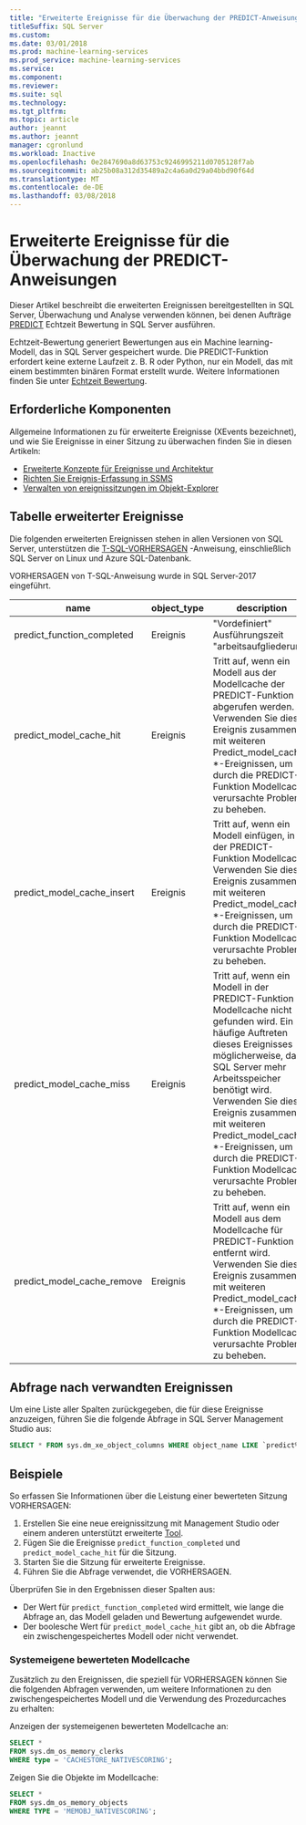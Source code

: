 ```yaml
---
title: "Erweiterte Ereignisse für die Überwachung der PREDICT-Anweisungen | Microsoft Docs"
titleSuffix: SQL Server
ms.custom: 
ms.date: 03/01/2018
ms.prod: machine-learning-services
ms.prod_service: machine-learning-services
ms.service: 
ms.component: 
ms.reviewer: 
ms.suite: sql
ms.technology: 
ms.tgt_pltfrm: 
ms.topic: article
author: jeannt
ms.author: jeannt
manager: cgronlund
ms.workload: Inactive
ms.openlocfilehash: 0e2847690a8d63753c9246995211d0705128f7ab
ms.sourcegitcommit: ab25b08a312d35489a2c4a6a0d29a04bbd90f64d
ms.translationtype: MT
ms.contentlocale: de-DE
ms.lasthandoff: 03/08/2018
---
```

# <a name="extended-events-for-monitoring-predict-statements"></a>Erweiterte Ereignisse für die Überwachung der PREDICT-Anweisungen

Dieser Artikel beschreibt die erweiterten Ereignissen bereitgestellten in SQL Server, Überwachung und Analyse verwenden können, bei denen Aufträge [PREDICT](https://docs.microsoft.com/sql/t-sql/queries/predict-transact-sql) Echtzeit Bewertung in SQL Server ausführen.

Echtzeit-Bewertung generiert Bewertungen aus ein Machine learning-Modell, das in SQL Server gespeichert wurde. Die PREDICT-Funktion erfordert keine externe Laufzeit z. B. R oder Python, nur ein Modell, das mit einem bestimmten binären Format erstellt wurde. Weitere Informationen finden Sie unter [Echtzeit Bewertung](https://docs.microsoft.com/sql/advanced-analytics/real-time-scoring).

## <a name="prerequisites"></a>Erforderliche Komponenten

Allgemeine Informationen zu für erweiterte Ereignisse (XEvents bezeichnet), und wie Sie Ereignisse in einer Sitzung zu überwachen finden Sie in diesen Artikeln:

+ [Erweiterte Konzepte für Ereignisse und Architektur](https://docs.microsoft.com/sql/relational-databases/extended-events/extended-events)
+ [Richten Sie Ereignis-Erfassung in SSMS](https://docs.microsoft.com/sql/relational-databases/extended-events/quick-start-extended-events-in-sql-server)
+ [Verwalten von ereignissitzungen im Objekt-Explorer](https://docs.microsoft.com/sql/relational-databases/extended-events/manage-event-sessions-in-the-object-explorer)

## <a name="table-of-extended-events"></a>Tabelle erweiterter Ereignisse

Die folgenden erweiterten Ereignissen stehen in allen Versionen von SQL Server, unterstützen die [T-SQL-VORHERSAGEN](https://docs.microsoft.com/sql/t-sql/queries/predict-transact-sql) -Anweisung, einschließlich SQL Server on Linux und Azure SQL-Datenbank. 

VORHERSAGEN von T-SQL-Anweisung wurde in SQL Server-2017 eingeführt. 

|name |object_type|description| 
|----|----|----|
|predict_function_completed |Ereignis  |"Vordefiniert" Ausführungszeit "arbeitsaufgliederung"|
|predict_model_cache_hit |Ereignis|Tritt auf, wenn ein Modell aus der Modellcache der PREDICT-Funktion abgerufen werden. Verwenden Sie dieses Ereignis zusammen mit weiteren Predict_model_cache_ *-Ereignissen, um durch die PREDICT-Funktion Modellcache verursachte Probleme zu beheben.|
|predict_model_cache_insert |Ereignis  |   Tritt auf, wenn ein Modell einfügen, in der PREDICT-Funktion Modellcache. Verwenden Sie dieses Ereignis zusammen mit weiteren Predict_model_cache_ *-Ereignissen, um durch die PREDICT-Funktion Modellcache verursachte Probleme zu beheben.    |
|predict_model_cache_miss   |Ereignis|Tritt auf, wenn ein Modell in der PREDICT-Funktion Modellcache nicht gefunden wird. Ein häufige Auftreten dieses Ereignisses möglicherweise, dass SQL Server mehr Arbeitsspeicher benötigt wird. Verwenden Sie dieses Ereignis zusammen mit weiteren Predict_model_cache_ *-Ereignissen, um durch die PREDICT-Funktion Modellcache verursachte Probleme zu beheben.|
|predict_model_cache_remove |Ereignis| Tritt auf, wenn ein Modell aus dem Modellcache für PREDICT-Funktion entfernt wird. Verwenden Sie dieses Ereignis zusammen mit weiteren Predict_model_cache_ *-Ereignissen, um durch die PREDICT-Funktion Modellcache verursachte Probleme zu beheben.|

## <a name="query-for-related-events"></a>Abfrage nach verwandten Ereignissen

Um eine Liste aller Spalten zurückgegeben, die für diese Ereignisse anzuzeigen, führen Sie die folgende Abfrage in SQL Server Management Studio aus:

```sql
SELECT * FROM sys.dm_xe_object_columns WHERE object_name LIKE `predict%'
```

## <a name="examples"></a>Beispiele

So erfassen Sie Informationen über die Leistung einer bewerteten Sitzung VORHERSAGEN:

1. Erstellen Sie eine neue ereignissitzung mit Management Studio oder einem anderen unterstützt erweiterte [Tool](https://docs.microsoft.com/sql/relational-databases/extended-events/extended-events-tools).
2. Fügen Sie die Ereignisse `predict_function_completed` und `predict_model_cache_hit` für die Sitzung.
3. Starten Sie die Sitzung für erweiterte Ereignisse.
4. Führen Sie die Abfrage verwendet, die VORHERSAGEN.

Überprüfen Sie in den Ergebnissen dieser Spalten aus:

+ Der Wert für `predict_function_completed` wird ermittelt, wie lange die Abfrage an, das Modell geladen und Bewertung aufgewendet wurde.
+ Der boolesche Wert für `predict_model_cache_hit` gibt an, ob die Abfrage ein zwischengespeichertes Modell oder nicht verwendet. 

### <a name="native-scoring-model-cache"></a>Systemeigene bewerteten Modellcache

Zusätzlich zu den Ereignissen, die speziell für VORHERSAGEN können Sie die folgenden Abfragen verwenden, um weitere Informationen zu den zwischengespeichertes Modell und die Verwendung des Prozedurcaches zu erhalten:

Anzeigen der systemeigenen bewerteten Modellcache an:

```sql
SELECT *
FROM sys.dm_os_memory_clerks
WHERE type = 'CACHESTORE_NATIVESCORING';
```

Zeigen Sie die Objekte im Modellcache:

```sql
SELECT *
FROM sys.dm_os_memory_objects
WHERE TYPE = 'MEMOBJ_NATIVESCORING';
```

